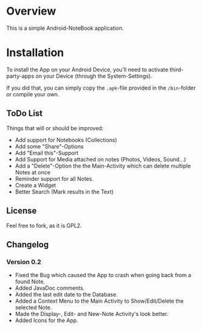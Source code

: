 # Overview #
This is a simple Android-NoteBook application.

# Installation #
To install the App on your Android Device, you'll need to activate third-party-apps on your
Device (through the System-Settings).

If you did that, you can simply copy the `.apk`-file
provided in the `/bin`-folder or compile your own.

## ToDo List ##
Things that will or should be improved:

* Add support for Notebooks (Collections)
* Add some "Share"-Options
* Add "Email this"-Support
* Add Support for Media attached on notes (Photos, Videos, Sound...)
* Add a "Delete"-Option the the Main-Activity which can delete multiple Notes at once
* Reminder support for all Notes.
* Create a Widget
* Better Search (Mark results in the Text)

## License ##
Feel free to fork, as it is GPL2.

## Changelog ##
### Version 0.2 ###
* Fixed the Bug which caused the App to crash when going back from a found Note.
* Added JavaDoc comments.
* Added the last edit date to the Database.
* Added a Context Menu to the Main Activity to Show/Edit/Delete the selected Note.
* Made the Display-, Edit- and New-Note Activity's look better.
* Added Icons for the App.
